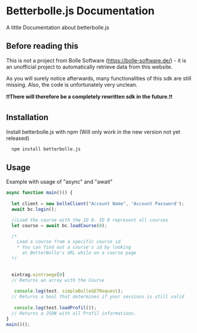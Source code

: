 
# Betterbolle.js Documentation
A little Documentation about betterbolle.js




## Before reading this

This is not a project from Bolle Software (https://bolle-software.de/) - it is an unofficial project to automatically retrieve data from this website.


As you will surely notice afterwards, many functionalities of this sdk are still missing. Also, the code is unfortunately very unclean.

❗❗**There will therefore be a completely rewritten sdk in the future.**❗❗
## Installation

Install betterbolle.js with npm (Will only work in the new version not yet released)

```bash
  npm install betterbolle.js
```


## Usage

Example with usage of "async" and "await" 

```javascript
async function main()() {
 
  let client = new bolleClient("Account Name", 'Account Password');
  await bc.login();

  //Load the course with the ID 0. ID 0 represent all courses 
  let course = await bc.loadCourse(0);

  /* 
    Load a course from a specific course id 
    * You can find out a course's id by looking 
      at BetterBolle's URL while on a course page
  */
  

  eintrag.eintraege[0]
  // Returns an array with the Course  
  
   console.log(test. simpleBolleGETRequest);
  // Returns a bool that determines if your sessions is still valid
  
   console.log(test.loadProfil());
  // Returns a JSON with all Profil informations. 
}
main()();

```
